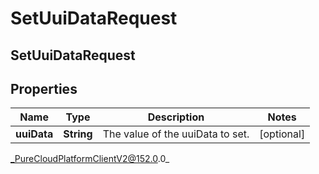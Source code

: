 # SetUuiDataRequest

## SetUuiDataRequest

## Properties

|Name | Type | Description | Notes|
|------------ | ------------- | ------------- | -------------|
| **uuiData** | **String** | The value of the uuiData to set. | [optional] |



_PureCloudPlatformClientV2@152.0.0_
